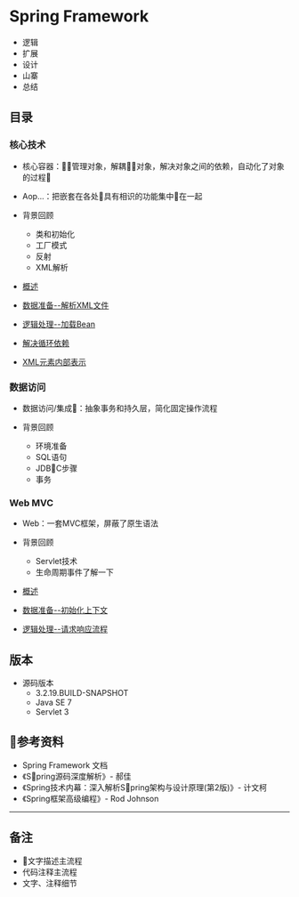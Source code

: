 #   Spring Framework

-   逻辑
-   扩展
-   设计
-   山寨
-   总结

##  目录

### 核心技术

-   核心容器：管理对象，解耦对象，解决对象之间的依赖，自动化了对象的过程
-   Aop...：把嵌套在各处具有相识的功能集中在一起

-   背景回顾
    -   类和初始化
    -   工厂模式
    -   反射
    -   XML解析
-   [概述](sf2019020201.md)
-   [数据准备--解析XML文件](sf2019020202.md)
-   [逻辑处理--加载Bean](sf2019020203.md)
-   [解决循环依赖](sf201900401.md)
-   [XML元素内部表示](sf201900402.md)

### 数据访问

-   数据访问/集成：抽象事务和持久层，简化固定操作流程

-   背景回顾
    -   环境准备
    -   SQL语句
    -   JDBC步骤
    -   事务


### Web MVC

-   Web：一套MVC框架，屏蔽了原生语法

-   背景回顾
    -   Servlet技术
    -   生命周期事件了解一下
-   [概述](sf2019020801.md)
-   [数据准备--初始化上下文](sf2019020802.md)
-   [逻辑处理--请求响应流程](sf2019020803.md)

##  版本
-   源码版本
    -   3.2.19.BUILD-SNAPSHOT
    -   Java SE 7 
    -   Servlet 3 

##  参考资料
-   Spring Framework 文档
-   《Spring源码深度解析》- 郝佳
-   《Spring技术内幕：深入解析Spring架构与设计原理(第2版)》-  计文柯
-   《Spring框架高级编程》- Rod Johnson

----



##  备注
-   文字描述主流程
-   代码注释主流程
-   文字、注释细节